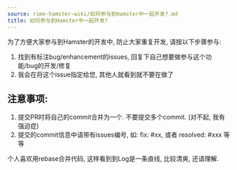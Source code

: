 ```yaml
---
source: rime-hamster-wiki/如何参与到Hamster中一起开发?.md
title: 如何参与到Hamster中一起开发?
---
```


为了方便大家参与到Hamster的开发中, 防止大家重复开发, 请按以下步骤参与:

1. 找到有标注bug/enhancement的issues, 回复下自己想要做参与这个功能/bug的开发/修复
2. 我会在将这个issue指定给您, 其他人就看到就不要在做了

## 注意事项: 

1. 提交PR时将自己的commit合并为一个. 不要提交多个commit. (对不起, 我有强迫症)
2. 提交的commit信息中请带有issues编号, 如: fix: #xx, 或者 resolved: #xxx 等等

个人喜欢用rebase合并代码, 这样看到到Log是一条直线, 比较清爽, 还请理解.